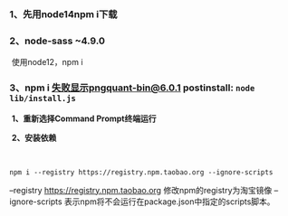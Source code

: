 ### 1、先用node14npm i下载



### 2、node-sass ~4.9.0

​	使用node12，npm i



### 3、npm i 失败显示pngquant-bin@6.0.1 postinstall: `node lib/install.js`

​	**1、重新选择Command Prompt终端运行**

​	**2、安装依赖**

​	

```
npm i --registry https://registry.npm.taobao.org --ignore-scripts
```

–registry https://registry.npm.taobao.org 修改npm的registry为淘宝镜像
–ignore-scripts 表示npm将不会运行在package.json中指定的scripts脚本。